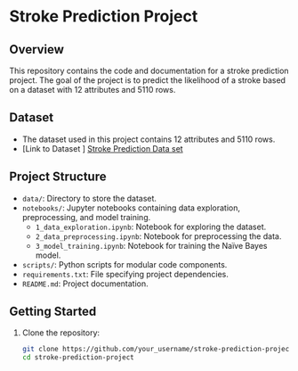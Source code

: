 # Stroke Prediction Project

## Overview

This repository contains the code and documentation for a stroke prediction project. The goal of the project is to predict the likelihood of a stroke based on a dataset with 12 attributes and 5110 rows.

## Dataset

- The dataset used in this project contains 12 attributes and 5110 rows.
- [Link to Dataset ] <a href="https://www.kaggle.com/datasets/fedesoriano/stroke-prediction-dataset?resource=download">Stroke Prediction Data set</a>

## Project Structure

- `data/`: Directory to store the dataset.
- `notebooks/`: Jupyter notebooks containing data exploration, preprocessing, and model training.
  - `1_data_exploration.ipynb`: Notebook for exploring the dataset.
  - `2_data_preprocessing.ipynb`: Notebook for preprocessing the data.
  - `3_model_training.ipynb`: Notebook for training the Naïve Bayes model.
- `scripts/`: Python scripts for modular code components.
- `requirements.txt`: File specifying project dependencies.
- `README.md`: Project documentation.

## Getting Started

1. Clone the repository:

   ```bash
   git clone https://github.com/your_username/stroke-prediction-project.git
   cd stroke-prediction-project
